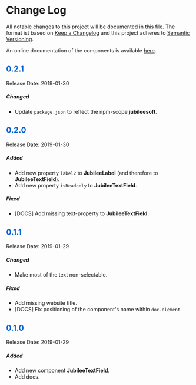 # Change Log

All notable changes to this project will be documented in this file. The format ist based on [Keep a Changelog](https://keepachangelog.com) and this project adheres to [Semantic Versioning](https://semver.org/).

An online documentation of the components is available [here](https://ui.jubileesoft.com/).

## <span style="color: #0366d6;">0.2.1</span>

Release Date: 2019-01-30

##### Changed

- Update `package.json` to reflect the npm-scope **jubileesoft**.

## <span style="color: #0366d6;">0.2.0</span>

Release Date: 2019-01-30

##### Added

- Add new property `label2` to **JubileeLabel** (and therefore to **JubileeTextField**).
- Add new property `isReadonly` to **JubileeTextField**.

##### Fixed

- [DOCS] Add missing text-property to **JubileeTextField**.

## <span style="color: #0366d6;">0.1.1</span>

Release Date: 2019-01-29

##### Changed

- Make most of the text non-selectable.

##### Fixed

- Add missing website title.
- [DOCS] Fix positioning of the component's name within `doc-element`.

## <span style="color: #0366d6;">0.1.0</span>

Release Date: 2019-01-29

##### Added

- Add new component **JubileeTextField**.
- Add docs.